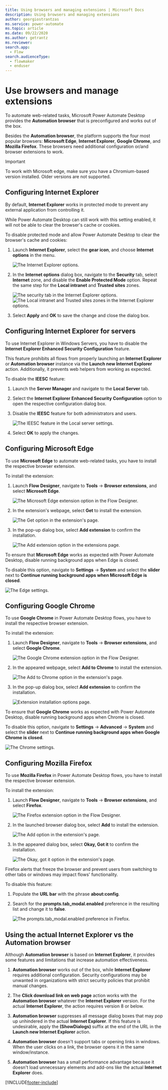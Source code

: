 ```yaml
---
title: Using browsers and managing extensions | Microsoft Docs
description: Using browsers and managing extensions
author: georgiostrantzas
ms.service: power-automate
ms.topic: article
ms.date: 09/22/2020
ms.author: getrantz
ms.reviewer:
search.app: 
  - Flow
search.audienceType: 
  - flowmaker
  - enduser
---
```


# Use browsers and manage extensions



To automate web-related tasks, Microsoft Power Automate Desktop provides the **Automation browser** that is preconfigured and works out of the box. 

Besides the **Automation browser**, the platform supports the four most popular browsers: **Microsoft Edge**, **Internet Explorer**, **Google Chrome**, and **Mozilla Firefox**. These browsers need additional configuration or/and browser extensions to work.

> [!IMPORTANT]
> To work with Microsoft edge, make sure you have a Chromium-based version installed. Older versions are not supported. 

## Configuring Internet Explorer

By default, **Internet Explorer** works in protected mode to prevent any external application from controlling it.

While Power Automate Desktop can still work with this setting enabled, it will not be able to clear the browser's cache or cookies.

To disable protected mode and allow Power Automate Desktop to clear the browser's cache and cookies:

1. Launch **Internet Explorer**, select the **gear icon**, and choose **Internet options** in the menu.

    ![The Internet Explorer options.](media/using-browsers/internet-explorer-options.png)

1. In the **Internet options** dialog box, navigate to the **Security** tab, select **Internet** zone, and disable the **Enable Protected Mode** option. Repeat the same step for the **Local intranet** and **Trusted sites** zones.

    ![The security tab in the Internet Explorer options.](media/using-browsers/internet-explorer-internet-protected-mode.png) ![The Local intranet and Trusted sites zones in the Internet Explorer options.](media/using-browsers/internet-explorer-local-intranet-protected-mode.png)

1. Select **Apply** and **OK** to save the change and close the dialog box.

## Configuring Internet Explorer for servers

To use Internet Explorer in Windows Servers, you have to disable the **Internet Explorer Enhanced Security Configuration** feature.

This feature prohibits all flows from properly launching an **Internet Explorer** or **Automation browser** instance via the **Launch new Internet Explorer** action. Additionally, it prevents web helpers from working as expected. 

To disable the **IEESC** feature:

1. Launch the **Server Manager** and navigate to the **Local Server** tab.

1. Select the **Internet Explorer Enhanced Security Configuration** option to open the respective configuration dialog box.

1. Disable the **IEESC** feature for both administrators and users.

    ![The IEESC feature in the Local server settings.](media/using-browsers/internet-explorer-servers.png)

1. Select **OK** to apply the changes.

## Configuring Microsoft Edge

To use **Microsoft Edge** to automate web-related tasks, you have to install the respective browser extension.

To install the extension:

1. Launch **Flow Designer**, navigate to **Tools** -> **Browser extensions**, and select **Microsoft Edge**.

    ![The Microsoft Edge extension option in the Flow Designer.](media/using-browsers/edge-extension-option.png)

1. In the extension's webpage, select **Get** to install the extension. 

   ![The Get option in the extension's page.](media/using-browsers/edge-get-extension.png)

1. In the pop-up dialog box, select **Add extension** to confirm the installation. 

   ![The Add extension option in the extensions page.](media/using-browsers/edge-add-extension.png)

To ensure that **Microsoft Edge** works as expected with Power Automate Desktop, disable running background apps when Edge is closed. 

To disable this option, navigate to **Settings** -> **System** and select the **slider** next to **Continue running background apps when Microsoft Edge is closed**.

![The Edge settings.](media/using-browsers/edge-options.png)

## Configuring Google Chrome

To use **Google Chrome** in Power Automate Desktop flows, you have to install the respective browser extension.

To install the extension:

1. Launch **Flow Designer**, navigate to **Tools** -> **Browser extensions**, and select **Google Chrome**.

    ![The Google Chrome extension option in the Flow Designer.](media/using-browsers/chrome-extension-option.png)

1. In the appeared webpage, select **Add to Chrome** to install the extension. 

   ![The Add to Chrome option in the extension's page.](media/using-browsers/chrome-add-extension.png)

1. In the pop-up dialog box, select **Add extension** to confirm the installation. 

   ![Extension installation options page.](media/using-browsers/chrome-add-extension-confirmation.png)

To ensure that **Google Chrome** works as expected with Power Automate Desktop, disable running background apps when Chrome is closed. 

To disable this option, navigate to **Settings** -> **Advanced** -> **System** and select the **slider** next to **Continue running background apps when Google Chrome is closed**.

![The Chrome settings.](media/using-browsers/chrome-options.png)

## Configuring Mozilla Firefox

To use **Mozilla Firefox** in Power Automate Desktop flows, you have to install the respective browser extension.

To install the extension:

1. Launch **Flow Designer**, navigate to **Tools** -> **Browser extensions**, and select **Firefox**.

    ![The Firefox extension option in the Flow Designer.](media/using-browsers/firefox-extension-option.png)

1. In the launched browser dialog box, select **Add** to install the extension. 

   ![The Add option in the extension's page.](media/using-browsers/firefox-add-extension.png)

1. In the appeared dialog box, select **Okay, Got it** to confirm the installation.

   ![The Okay, got it option in the extension's page.](media/using-browsers/firefox-add-extension-confirmation.png)

Firefox alerts that freeze the browser and prevent users from switching to other tabs or windows may impact flows' functionality. 

To disable this feature:

1. Populate the **URL bar** with the phrase **about:config**.

1. Search for the **prompts.tab_modal.enabled** preference in the resulting list and change it to **false**.

    ![The prompts.tab_modal.enabled preference in Firefox.](media/using-browsers/firefox-options.png)

## Using the actual Internet Explorer vs the Automation browser

Although **Automation browser** is based on **Internet Explorer**, it provides some features and limitations that increase automation effectiveness.

1. **Automation browser** works out of the box, while **Internet Explorer** requires additional configuration. Security configurations may be unwanted in organizations with strict security policies that prohibit manual changes. 

1. The **Click download link on web page** action works with the **Automation browser** whatever the **Internet Explorer** version. For the actual **Internet Explorer**, the action requires version 8 or below.

1. **Automation browser** suppresses all message dialog boxes that may pop up unhindered in the actual **Internet Explorer**. If this feature is undesirable, apply the **(ShowDialogs)** suffix at the end of the URL in the **Launch new Internet Explorer** action.

1. **Automation browser** doesn't support tabs or opening links in windows. When the user clicks on a link, the browser opens it in the same window/instance.

1. **Automation browser** has a small performance advantage because it doesn't load unnecessary elements and add-ons like the actual **Internet Explorer** does.





[!INCLUDE[footer-include](../includes/footer-banner.md)]